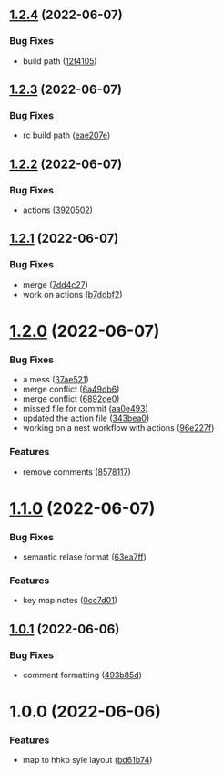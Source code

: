 ## [1.2.4](https://github.com/harrisonde/zmk-nice/compare/v1.2.3...v1.2.4) (2022-06-07)


### Bug Fixes

* build path ([12f4105](https://github.com/harrisonde/zmk-nice/commit/12f4105855d5d8dab4084a2eee9cc9a116f31e0d))

## [1.2.3](https://github.com/harrisonde/zmk-nice/compare/v1.2.2...v1.2.3) (2022-06-07)


### Bug Fixes

* rc build path ([eae207e](https://github.com/harrisonde/zmk-nice/commit/eae207eef4c07402ea7701777ce518892baa8638))

## [1.2.2](https://github.com/harrisonde/zmk-nice/compare/v1.2.1...v1.2.2) (2022-06-07)


### Bug Fixes

* actions ([3920502](https://github.com/harrisonde/zmk-nice/commit/392050286c2001585899dff11e549db7cf5777de))

## [1.2.1](https://github.com/harrisonde/zmk-nice/compare/v1.2.0...v1.2.1) (2022-06-07)


### Bug Fixes

* merge ([7dd4c27](https://github.com/harrisonde/zmk-nice/commit/7dd4c27a07b51798fe2e4f451506fb6c2d547966))
* work on actions ([b7ddbf2](https://github.com/harrisonde/zmk-nice/commit/b7ddbf2fe6c280ee1c7cfbada76cc4c671178cf1))

# [1.2.0](https://github.com/harrisonde/zmk-nice/compare/v1.1.0...v1.2.0) (2022-06-07)


### Bug Fixes

* a mess ([37ae521](https://github.com/harrisonde/zmk-nice/commit/37ae52136201c169fbb3240914ac5e0797675ae1))
* merge conflict ([6a49db6](https://github.com/harrisonde/zmk-nice/commit/6a49db6eaa6cdcdd42dfa67aa74124ada035c466))
* merge conflict ([6892de0](https://github.com/harrisonde/zmk-nice/commit/6892de0d70da25e8a8fdd988c8e157eb73726eb6))
* missed file for commit ([aa0e493](https://github.com/harrisonde/zmk-nice/commit/aa0e493a5089cd2255f939ed09a2d9c8ffe77e61))
* updated the action file ([343bea0](https://github.com/harrisonde/zmk-nice/commit/343bea0cfa7cee1406b0fd680a7db393cf4c0f1f))
* working on a nest workflow with actions ([96e227f](https://github.com/harrisonde/zmk-nice/commit/96e227fbd82927e3693f33512443fafe9e0979be))


### Features

* remove comments ([8578117](https://github.com/harrisonde/zmk-nice/commit/8578117edd980ec06fdd919c1ffa052af54d33aa))

# [1.1.0](https://github.com/harrisonde/zmk-nice/compare/v1.0.1...v1.1.0) (2022-06-07)


### Bug Fixes

* semantic relase format ([63ea7ff](https://github.com/harrisonde/zmk-nice/commit/63ea7ff2542b6f04cde1b7062b1ae9ee01467f07))


### Features

* key map notes ([0cc7d01](https://github.com/harrisonde/zmk-nice/commit/0cc7d014cd48b0a2e048541a3c6d8ae576869c43))

## [1.0.1](https://github.com/harrisonde/zmk-nice/compare/v1.0.0...v1.0.1) (2022-06-06)


### Bug Fixes

* comment formatting ([493b85d](https://github.com/harrisonde/zmk-nice/commit/493b85d6d1300b859e9d0f33a7046f5fb905b2ea))

# 1.0.0 (2022-06-06)


### Features

* map to hhkb syle layout ([bd61b74](https://github.com/harrisonde/zmk-nice/commit/bd61b74f89a61dc2bbf507db37ee859bc036882c))
